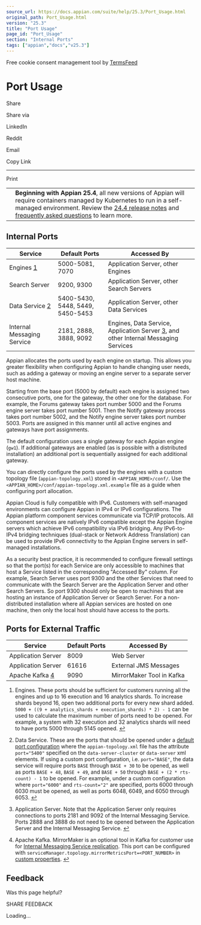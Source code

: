 ```yaml
---
source_url: https://docs.appian.com/suite/help/25.3/Port_Usage.html
original_path: Port_Usage.html
version: "25.3"
title: "Port Usage"
page_id: "Port_Usage"
section: "Internal Ports"
tags: ["appian","docs","v25.3"]
---
```



Free cookie consent management tool by [TermsFeed](https://www.termsfeed.com/)

# Port Usage

Share

Share via

LinkedIn

Reddit

Email

Copy Link

* * *

Print

<table><tbody><tr><td><i class="fa fa-bullhorn" aria-hidden="true"></i></td><td><b>Beginning with Appian 25.4</b>, all new versions of Appian will require containers managed by Kubernetes to run in a self-managed environment. Review the <a href="https://docs.appian.com/suite/help/24.4/Appian_Release_Notes.html#preparing-for-containerized-self-managed-appian-in-2025">24.4 release notes</a> and <a href="aok-faq.html">frequently asked questions</a> to learn more.</td></tr></tbody></table>

## Internal Ports

| Service | Default Ports | Accessed By |
| --- | --- | --- |
| Engines [1](#fn:1) | 5000-5081, 7070 | Application Server, other Engines |
| Search Server | 9200, 9300 | Application Server, other Search Servers |
| Data Service [2](#fn:2) | 5400-5430, 5448, 5449, 5450-5453 | Application Server, other Data Services |
| Internal Messaging Service | 2181, 2888, 3888, 9092 | Engines, Data Service, Application Server [3](#fn:3), and other Internal Messaging Services |

Appian allocates the ports used by each engine on startup. This allows you greater flexibility when configuring Appian to handle changing user needs, such as adding a gateway or moving an engine server to a separate server host machine.

Starting from the base port (5000 by default) each engine is assigned two consecutive ports, one for the gateway, the other one for the database. For example, the Forums gateway takes port number 5000 and the Forums engine server takes port number 5001. Then the Notify gateway process takes port number 5002, and the Notify engine server takes port number 5003. Ports are assigned in this manner until all active engines and gateways have port assignments.

The default configuration uses a single gateway for each Appian engine (`gw1`). If additional gateways are enabled (as is possible with a distributed installation) an additional port is sequentially assigned for each additional gateway.

You can directly configure the ports used by the engines with a custom topology file (`appian-topology.xml`) stored in `<APPIAN_HOME>/conf/`. Use the `<APPIAN_HOME>/conf/appian-topology.xml.example` file as a guide when configuring port allocation.

Appian Cloud is fully compatible with IPv6. Customers with self-managed environments can configure Appian in IPv4 or IPv6 configurations. The Appian platform component services communicate via TCP/IP protocols. All component services are natively IPv6 compatible except the Appian Engine servers which achieve IPv6 compatibility via IPv6 bridging. Any IPv6-to-IPv4 bridging techniques (dual-stack or Network Address Translation) can be used to provide IPv6 connectivity to the Appian Engine servers in self-managed installations.

As a security best practice, it is recommended to configure firewall settings so that the port(s) for each Service are only accessible to machines that host a Service listed in the corresponding "Accessed By" column. For example, Search Server uses port 9300 and the other Services that need to communicate with the Search Server are the Application Server and other Search Servers. So port 9300 should only be open to machines that are hosting an instance of Application Server or Search Server. For a non-distributed installation where all Appian services are hosted on one machine, then only the local host should have access to the ports.

## Ports for External Traffic

| Service | Default Ports | Accessed By |
| --- | --- | --- |
| Application Server | 8009 | Web Server |
| Application Server | 61616 | External JMS Messages |
| Apache Kafka [4](#fn:4) | 9090 | MirrorMaker Tool in Kafka |

1.  Engines. These ports should be sufficient for customers running all the engines and up to 16 execution and 16 analytics shards. To increase shards beyond 16, open two additional ports for every new shard added. `5000 + ((9 + analytics_shards + execution_shards) * 2) - 1` can be used to calculate the maximum number of ports need to be opened. For example, a system with 32 execution and 32 analytics shards will need to have ports 5000 through 5145 opened. [↩](#fnref:1)

2.  Data Service. These are the ports that should be opened under a [default port configuration](Configuring_the_Data_Server.html) where the `appian-topology.xml` file has the attribute `port="5400"` specified on the `data-server-cluster` or `data-server` xml elements. If using a custom port configuration, i.e. `port="BASE"`, the data service will require ports `BASE` through `BASE + 30` to be opened, as well as ports `BASE + 48`, `BASE + 49`, and `BASE + 50` through `BASE + (2 * rts-count) - 1` to be opened. For example, under a custom configuration where `port="6000"` and `rts-count="2"` are specified, ports 6000 through 6030 must be opened, as well as ports 6048, 6049, and 6050 through 6053. [↩](#fnref:2)

3.  Application Server. Note that the Application Server only requires connections to ports 2181 and 9092 of the Internal Messaging Service. Ports 2888 and 3888 do not need to be opened between the Application Server and the Internal Messaging Service. [↩](#fnref:3)

4.  Apache Kafka. MirrorMaker is an optional tool in Kafka for customer use for [Internal Messaging Service replication](Live_Backup_Procedure.html#internal-messaging-service-replication). This port can be configured with `serviceManager.topology.mirrorMetricsPort=<PORT_NUMBER>` in [custom properties](Custom_Configurations.html#custom-properties). [↩](#fnref:4)

## Feedback

Was this page helpful?

SHARE FEEDBACK

Loading...